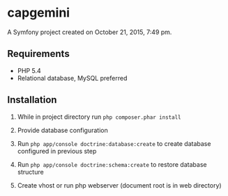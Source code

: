 capgemini
=========

A Symfony project created on October 21, 2015, 7:49 pm.

## Requirements
* PHP 5.4
* Relational database, MySQL preferred

## Installation

1. While in project directory run `php composer.phar install`

2. Provide database configuration

3. Run `php app/console doctrine:database:create` to create database configured in previous step

4. Run `php app/console doctrine:schema:create` to restore database structure

5. Create vhost or run php webserver (document root is in web directory)


